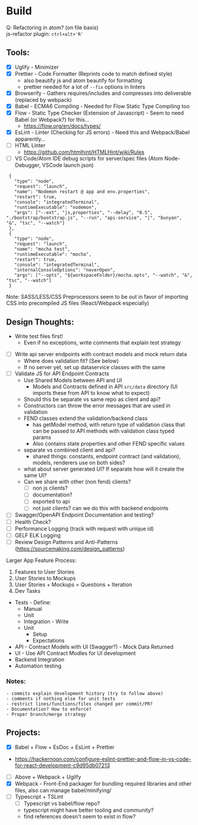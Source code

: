 # Build


Q: Refactoring in atom? (on file basis)  
js-refactor plugin: ``ctrl+alt+'R'``

## Tools: 
 - [x] Uglify - Minimizer  
 - [x] Prettier - Code Formatter (Reprints code to match defined style)  
   - also beautify js and atom beautify for formatting  
   - prettier needed for a lot of `--fix` options in linters
 - [x] Browserify - Gathers requires/includes and compresses into deliverable (replaced by webpack)  
 - [x] Babel - ECMA6 Compiling - Needed for Flow Static Type Compiling too  
 - [x] Flow -  Static Type Checker (Extension of Javascript) - Seem to need Babel (or Webpack?) for this...  
   - https://flow.org/en/docs/types/   
 - [x] EsLint - Linter (Checking for JS errors) - Need this and Webpack/Babel apparently...  
 - [ ] HTML Linter  
   - https://github.com/htmlhint/HTMLHint/wiki/Rules
 - [ ] VS Code/Atom IDE debug scripts for server/spec files (Atom Node-Debugger, VSCode launch.json)

 ```
  {
    "type": "node",
    "request": "launch",
    "name": "Nodemon restart @ app and env.properties",
    "restart": true,
    "console": "integratedTerminal",
    "runtimeExecutable": "nodemon",
    "args": ["--ext", "js,properties", "--delay", "0.5", "./bootstrap/bootstrap.js", "--run", "api-service", "|", "bunyan", "&", "tsc", "--watch"]
  },
  {
    "type": "node",
    "request": "launch",
    "name": "mocha test",
    "runtimeExecutable": "mocha",
    "restart": true,
    "console": "integratedTerminal",
    "internalConsoleOptions": "neverOpen",
    "args": ["--opts", "${workspaceFolder}/mocha.opts", "--watch", "&", "tsc", "--watch"]
  }
  ```


Note: SASS/LESS/CSS Preprocessors seem to be out in favor of importing CSS into
precompiled JS files (React/Webpack especially)  

## Design Thoughts:
 - Write test files first!
   - Even if no exceptions, write comments that explain test strategy
 - [ ] Write api server endpoints with contract models and mock return data
   - Where does validation fit? (See below)
   - If no server yet, set up dataservice classes with the same
 - [ ] Validate JS for API Endpoint Contracts   
   - Use Shared Models between API and UI
     - Models and Contracts defined in API `src/data` directory (UI imports these from API to know what to expect)
   - Should this be separate vs same repo as client and api?
   - Constructors can throw the error messages that are used in validation  
   - FEND classes extend the validation/backend class
     - has getModel method, with return type of validation class that can be passed to API methods with validation class typed params  
     -  Also contains state properties and other FEND specific values  
   - separate vs combined client and api?
     - shared things: constants, endpoint contract (and validation), models, renderers use on both sides?
   - what about server generated UI? If separate how will it create the same UI?
   - Can we share with other (non fend) clients?
     - [ ] non js clients?
     - [ ] documentation?
     - [ ] exported to api
     - [ ] not just clients? can we do this with backend endpoints
 - [ ] Swagger/OpenAPI Endpoint Documentation and testing?
 - [ ] Health Check?
 - [ ] Performance Logging (track with request with unique id)
 - [ ] GELF ELK Logging
 - [ ] Review Design Patterns and Anti-Patterns (https://sourcemaking.com/design_patterns)

 Larger App Feature Process:
  1. Features to User Stories
  2. User Stories to Mockups
  3. User Stories + Mockups = Questions + Iteration
  4. Dev Tasks
   - Tests
    - Define:
      - Manual
      - Unit
      - Integration
    - Write
      - Unit
        - Setup
        - Expectations
   - API
    - Contract Models with UI (Swagger?)
    - Mock Data Returned
   - UI
    - Use API Contract Modles for UI development
   - Backend Integration
   - Automation testing


  ### Notes:
    - commits explain development history (try to follow above)
    - comments if nothing else for unit tests
    - restrict lines/functions/files changed per commit/PR?
    - Documentation? How to enforce?
    - Proper branch/merge strategy


## Projects: 
 - [x] Babel + Flow + EsDoc + EsLint + Prettier  
  - https://hackernoon.com/configure-eslint-prettier-and-flow-in-vs-code-for-react-development-c9d95db07213  
 - [ ] Above + Webpack + Uglify  
 - [x] Webpack -  Front-End packager for bundling required libraries and other files, also can manage babel/minifying/  
 - [ ] Typescript + TSLint
   - [ ] Typescript vs babel/flow repo?
    - typescript might have better tooling and community?
    - find references doesn't seem to exist in flow?
